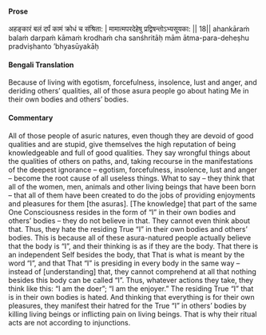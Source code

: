 #### Prose 

अहङ्कारं बलं दर्पं कामं क्रोधं च संश्रिता: |
मामात्मपरदेहेषु प्रद्विषन्तोऽभ्यसूयका: || 18||
ahankāraṁ balaṁ darpaṁ kāmaṁ krodhaṁ cha sanśhritāḥ
mām ātma-para-deheṣhu pradviṣhanto ’bhyasūyakāḥ

 #### Bengali Translation 

Because of living with egotism, forcefulness, insolence, lust and anger,  and deriding others’ qualities, all of those asura people go about hating Me in their own bodies and others’ bodies.

 #### Commentary 

All of those people of asuric natures, even though they are devoid of good qualities and are stupid, give themselves the high reputation of being knowledgeable and full of good qualities. They say wrongful things about the qualities of others on paths, and, taking recourse in the manifestations of the deepest ignorance – egotism, forcefulness, insolence, lust and anger – become the root cause of all useless things. What to say – they think that all of the women, men, animals and other living beings that have been born – that all of them have been created to do the jobs of providing enjoyments and pleasures for them [the asuras]. [The knowledge] that part of the same One Consciousness resides in the form of “I” in their own bodies and others’ bodies – they do not believe in that. They cannot even think about that. Thus, they hate the residing True “I” in their own bodies and others’ bodies. This is because all of these asura-natured people actually believe that the body is “I”, and their thinking is as if they are the body. That there is an independent Self besides the body, that That is what is meant by the word “I”, and that That “I” is presiding in every body in the same way – instead of [understanding] that, they cannot comprehend at all that nothing besides this body can be called “I”. Thus, whatever actions they take, they think like this: “I am the doer”; “I am the enjoyer.” The residing True “I” that is in their own bodies is hated. And thinking that everything is for their own pleasures, they manifest their hatred for the True “I” in others’ bodies by killing living beings or inflicting pain on living beings. That is why their ritual acts are not according to injunctions.